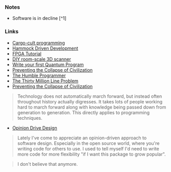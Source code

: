 ### Notes

- Software is in decline [^1]
### Links

- [Cargo-cult programming](https://en.wikipedia.org/wiki/Cargo_cult_programming)
- [Hammock Driven Development](https://github.com/matthiasn/talk-transcripts/blob/master/Hickey_Rich/HammockDrivenDev.md)
- [FPGA Tutorial](https://www.fpgatutorial.com/)
- [DIY room-scale 3D scanner](https://3dasd.com/)
- [Write your first Quantum Program](https://lambdafaktorie.com/how-to-write-your-first-quantum-program/)
- [Preventing the Collapse of Civilization](https://www.youtube.com/watch?v=pW-SOdj4Kkk)
- [The Humble Programmer](https://www.cs.utexas.edu/~EWD/transcriptions/EWD03xx/EWD340.html)
- [The Thirty Million Line Problem](https://www.youtube.com/watch?v=kZRE7HIO3vk)
- [Preventing the Collapse of Civilization](https://www.youtube.com/watch?v=pW-SOdj4Kkk) 
 > Technology does not automatically march forward, but instead often throughout history actually digresses. It takes lots of people working hard to march forward along with knowledge being passed down from generation to generation. This directly applies to programming techniques.

- [Opinion Drive Design](https://stitcher.io/blog/opinion-driven-design)  
>Lately I've come to appreciate an opinion-driven approach to software design. Especially in the open source world, where you're writing code for others to use. I used to tell myself I'd need to write more code for more flexibility "if I want this package to grow popular".

> I don't believe that anymore.